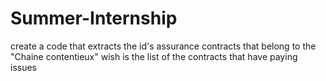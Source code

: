 # Summer-Internship
 create a code that extracts the id's assurance contracts that belong to the "Chaine contentieux" wish is the list of the contracts that have paying issues
